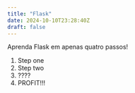 ```yaml
---
title: "Flask"
date: 2024-10-10T23:28:40Z
draft: false
---
```


Aprenda Flask em apenas quatro passos!

1. Step one
2. Step two
3. ????
4. PROFIT!!!
